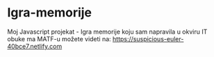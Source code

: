 # Igra-memorije
Moj Javascript projekat - Igra memorije koju sam napravila u okviru IT obuke ma MATF-u možete videti na:
https://suspicious-euler-40bce7.netlify.com
